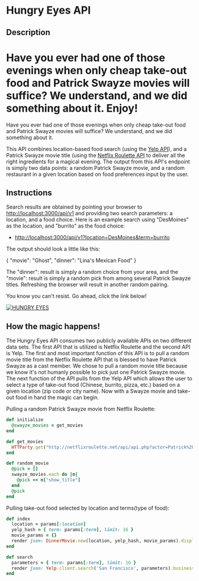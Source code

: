 # Hungry Eyes API

## Description

Have you ever had one of those evenings when only cheap take-out food and
Patrick Swayze movies will suffice? We understand, and we did something
about it. Enjoy!
=======
Have you ever had one of those evenings when only cheap take-out food and Patrick Swayze movies will suffice? We understand, and we did something
about it.

This API combines location-based food search (using the [Yelp API](https://www.yelp.com/developers/documentation/v2/overview)), and a
Patrick Swayze movie title (using the [Netflix Roulette API](https://netflixroulette.net/api/) to deliver all the right ingredients for
a magical evening. The output from this API's endpoint is simply two data points: a random Patrick Swayze movie, and a random restaurant in a given location based
on food preferences input by the user.

## Instructions

Search results are obtained by pointing your browser to [http://localhost:3000/api/v1](http://localhost:3000/api/v1) and providing two search parameters: a location, and a food choice. Here is an example search using "DesMoines" as the location, and "burrito" as the food choice:

* [http://localhost:3000/api/v1?location=DesMoines&term=burrito](http://localhost:3000/api/v1?location=DesMoines&term=burrito)

The output should look a little like this:

{
"movie": "Ghost",
"dinner": "Lina's Mexican Food"
}

The "dinner": result is simply a random choice from your area, and the "movie": result is simply a random pick from among several Patrick Swayze titles. Refreshing the browser
will result in another random pairing.


You know you can't resist. Go ahead, click the link below!

[![HUNGRY EYES](http://img.youtube.com/vi/WUxxTYFf-6E/0.jpg)](http://www.youtube.com/watch?v=WUxxTYFf-6E)

## How the magic happens!

The Hungry Eyes API consumes two publicly available APIs on two different data sets. The first API that is utilized is Netflix Roulette and the second API is Yelp. The first and most important function of this API is to pull a random movie title from the Netflix Roulette API that is blessed to have Patrick Swayze as a cast member. We chose to pull a random movie title because we know it's not humanly possible to pick just one Patrick Swayze movie. The next function of the API pulls from the Yelp API which allows the user to select a type of take-out food (Chinese, burrito, pizza, etc.) based on a given location (zip code or city name). Now with a Swayze movie and take-out food in hand the magic can begin.


Pulling a random Patrick Swayze movie from Netflix Roulette:
```ruby
def initialize
  @swayze_movies = get_movies
end

def get_movies
  HTTParty.get("http://netflixroulette.net/api/api.php?actor=Patrick%20Swayze")
end

def random_movie
  @pick = []
  swayze_movies.each do |m|
    @pick << m["show_title"]
  end
  @pick
end
```

Pulling take-out food selected by location and terms(type of food):
```ruby
def index
  location = params[:location]
  yelp_hash = { term: params[:term], limit: 16 }
  movie_params = {}
  render json: DinnerMovie.new(location, yelp_hash, movie_params).display.to_json
end

def search
  parameters = { term: params[:term], limit: 16 }
  render json: Yelp.client.search('San Francisco', parameters).businesses
end

```
